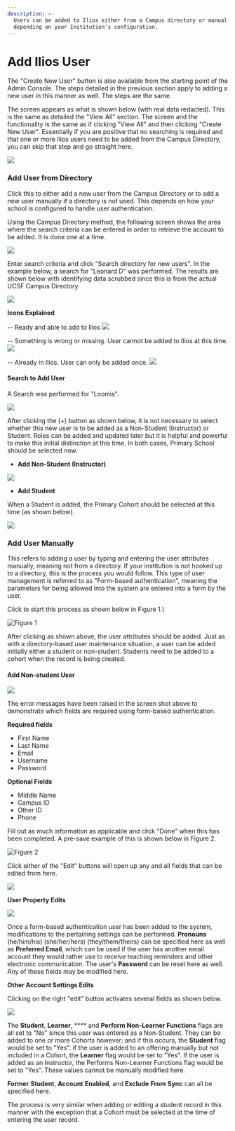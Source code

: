 ```yaml
---
description: >-
  Users can be added to Ilios either from a Campus directory or manual entry
  depending on your Institution's configuration.
---
```


# Add Ilios User

The "Create New User" button is also available from the starting point of the Admin Console. The steps detailed in the previous section apply to adding a new user in this manner as well. The steps are the same.

The screen appears as what is shown below (with real data redacted). This is the same as detailed the "View All" section. The screen and the functionality is the same as if clicking "View All" and then clicking "Create New User". Essentially if you are positive that no searching is required and that one or more Ilios users need to be added from the Campus Directory, you can skip that step and go straight here.

![](../.gitbook/assets/create\_new\_user.jpg)

### Add User from Directory

Click this to either add a new user from the Campus Directory or to add a new user manually if a directory is not used. This depends on how your school is configured to handle user authentication.

Using the Campus Directory method, the following screen shows the area where the search criteria can be entered in order to retrieve the account to be added. It is done one at a time.

![](../.gitbook/assets/from\_directory.jpg)

Enter search criteria and click "Search directory for new users". In the example below, a search for "Leonard D" was performed. The results are shown below with identifying data scrubbed since this is from the actual UCSF Campus Directory.

![](../.gitbook/assets/from\_directory\_2.jpg)



**Icons Explained**

\-- Ready and able to add to Ilios ![](<../.gitbook/assets/Screen Shot 2022-07-22 at 1.58.23 PM.png>)

\-- Something is wrong or missing. User cannot be added to Ilios at this time. ![](<../.gitbook/assets/Screen Shot 2022-07-22 at 1.59.53 PM.png>)

\-- Already in Ilios. User can only be added once.  ![](<../.gitbook/assets/Screen Shot 2022-07-22 at 2.00.43 PM.png>)

#### Search to Add User

A Search was performed for "Loomis".

![](../.gitbook/assets/new\_user\_from\_dir\_1.jpg)

After clicking the (+) button as shown below, it is not necessary to select whether this new user is to be added as a Non-Student (Instructor) or Student. Roles can be added and updated later but it is helpful and powerful to make this initial distinction at this time. In both cases, Primary School should be selected now.

* **Add Non-Student (Instructor)**

![](../.gitbook/assets/add\_non\_student.jpg)

* **Add Student**

When a Student is added, the Primary Cohort should be selected at this time (as shown below).

![](../.gitbook/assets/add\_student.jpg)

### Add User Manually&#x20;

This refers to adding a user by typing and entering the user attributes manually, meaning not from a directory. If your institution is not hooked up to a directory, this is the process you would follow. This type of user management is referred to as "Form-based authentication", meaning the parameters for being allowed into the system are entered into a form by the user.

Click to start this process as shown below in Figure 1.\


![Figure 1](<../.gitbook/assets/add usr manually 1.png>)

After clicking as shown above, the user attributes should be added. Just as with a directory-based user maintenance situation, a user can be added initially either a student or non-student. Students need to be added to a cohort when the record is being created.&#x20;

#### Add Non-student User

![](<../.gitbook/assets/add non student 2.png>)

The error messages have been raised in the screen shot above to demonstrate which fields are required using form-based authentication.&#x20;

**Required fields**

* First Name&#x20;
* Last Name&#x20;
* Email
* Username&#x20;
* Password&#x20;

**Optional Fields**&#x20;

* Middle Name&#x20;
* Campus ID&#x20;
* Other ID&#x20;
* Phone

Fill out as much information as applicable and click "Done" when this has been completed. A pre-save example of this is shown below in Figure 2.

![Figure 2](<../.gitbook/assets/add non student pre-sv 1.png>)

Click either of the "Edit" buttons will open up any and all fields that can be edited from here.&#x20;

![](<../.gitbook/assets/add non student post save 1.png>)

**User Property Edits**&#x20;

![](<../.gitbook/assets/edit non student 1.png>)

Once a form-based authentication user has been added to the system, modifications to the pertaining settings can be performed. **Pronouns** (he/him/his) (she/her/hers) (they/them/theirs) can be specified here as well as **Preferred Email**, which can be used if the user has another email account they would rather use to receive teaching reminders and other electronic communication. The user's **Password** can be reset here as well. Any of these fields may be modified here.

**Other Account Settings Edits**

Clicking on the right "edit" button activates several fields as shown below.

![](<../.gitbook/assets/edit other stuff 1.png>)

The **Student**, **Learner**, **** and **Perform Non-Learner Functions** flags are all set to "No" since this user was entered as a Non-Student. They can be added to one or more Cohorts however; and if this occurs, the **Student** flag would be set to "Yes". if the user is added to an offering manually but not included in a Cohort, the **Learner** flag would be set to "Yes". If the user is added as an Instructor, the Performs Non-Learner Functions flag would be set to "Yes". These values cannot be manually modified here.

**Former** **Student**, **Account** **Enabled**, and **Exclude** **From** **Sync** can all be specified here.

The process is very similar when adding or editing a student record in this manner with the exception that a Cohort must be selected at the time of entering the user record.
